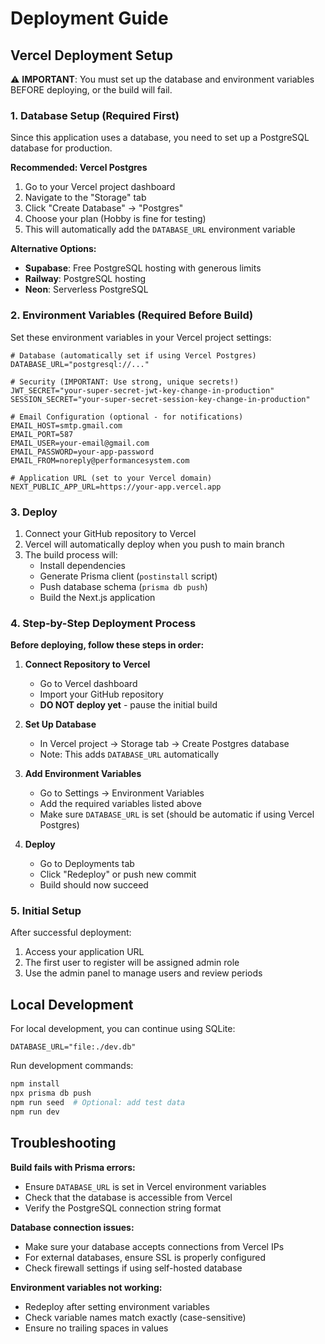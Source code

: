# Deployment Guide

## Vercel Deployment Setup

⚠️ **IMPORTANT**: You must set up the database and environment variables BEFORE deploying, or the build will fail.

### 1. Database Setup (Required First)

Since this application uses a database, you need to set up a PostgreSQL database for production.

**Recommended: Vercel Postgres**
1. Go to your Vercel project dashboard
2. Navigate to the "Storage" tab  
3. Click "Create Database" → "Postgres"
4. Choose your plan (Hobby is fine for testing)
5. This will automatically add the `DATABASE_URL` environment variable

**Alternative Options:**
- **Supabase**: Free PostgreSQL hosting with generous limits
- **Railway**: PostgreSQL hosting  
- **Neon**: Serverless PostgreSQL

### 2. Environment Variables (Required Before Build)

Set these environment variables in your Vercel project settings:

```env
# Database (automatically set if using Vercel Postgres)
DATABASE_URL="postgresql://..."

# Security (IMPORTANT: Use strong, unique secrets!)
JWT_SECRET="your-super-secret-jwt-key-change-in-production"
SESSION_SECRET="your-super-secret-session-key-change-in-production"

# Email Configuration (optional - for notifications)
EMAIL_HOST=smtp.gmail.com
EMAIL_PORT=587
EMAIL_USER=your-email@gmail.com
EMAIL_PASSWORD=your-app-password
EMAIL_FROM=noreply@performancesystem.com

# Application URL (set to your Vercel domain)
NEXT_PUBLIC_APP_URL=https://your-app.vercel.app
```

### 3. Deploy

1. Connect your GitHub repository to Vercel
2. Vercel will automatically deploy when you push to main branch
3. The build process will:
   - Install dependencies
   - Generate Prisma client (`postinstall` script)
   - Push database schema (`prisma db push`)
   - Build the Next.js application

### 4. Step-by-Step Deployment Process

**Before deploying, follow these steps in order:**

1. **Connect Repository to Vercel**
   - Go to Vercel dashboard
   - Import your GitHub repository
   - **DO NOT deploy yet** - pause the initial build

2. **Set Up Database**
   - In Vercel project → Storage tab → Create Postgres database
   - Note: This adds `DATABASE_URL` automatically

3. **Add Environment Variables**
   - Go to Settings → Environment Variables
   - Add the required variables listed above
   - Make sure `DATABASE_URL` is set (should be automatic if using Vercel Postgres)

4. **Deploy**
   - Go to Deployments tab
   - Click "Redeploy" or push new commit
   - Build should now succeed

### 5. Initial Setup

After successful deployment:
1. Access your application URL
2. The first user to register will be assigned admin role
3. Use the admin panel to manage users and review periods

## Local Development

For local development, you can continue using SQLite:

```env
DATABASE_URL="file:./dev.db"
```

Run development commands:
```bash
npm install
npx prisma db push
npm run seed  # Optional: add test data
npm run dev
```

## Troubleshooting

**Build fails with Prisma errors:**
- Ensure `DATABASE_URL` is set in Vercel environment variables
- Check that the database is accessible from Vercel
- Verify the PostgreSQL connection string format

**Database connection issues:**
- Make sure your database accepts connections from Vercel IPs
- For external databases, ensure SSL is properly configured
- Check firewall settings if using self-hosted database

**Environment variables not working:**
- Redeploy after setting environment variables
- Check variable names match exactly (case-sensitive)
- Ensure no trailing spaces in values